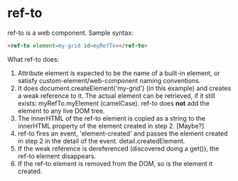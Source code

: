 # ref-to

ref-to is a web component.  Sample syntax:

```html
<ref-to element=my-grid id=myRefTo></ref-to>
```

What ref-to does:

1.  Attribute element is expected to be the name of a built-in element, or satisfy custom-element/web-component naming conventions.
2.  It does document.createElement('my-grid') (in this example) and creates a weak reference to it.  The actual element can be retrieved, if it still exists:  myRefTo.myElement (camelCase).  ref-to does **not** add the element to any live DOM tree.
3.  The innerHTML of the ref-to element is copied as a string to the innerHTML property of the element created in step 2. [Maybe?]
3.  ref-to fires an event, 'element-created' and passes the element created in step 2 in the detail of the event.  detail.createdElement.
4.  If the weak reference is dereferenced (discovered doing a get()), the ref-to element disappears.
5.  If the ref-to element is removed from the DOM, so is the element it created.

